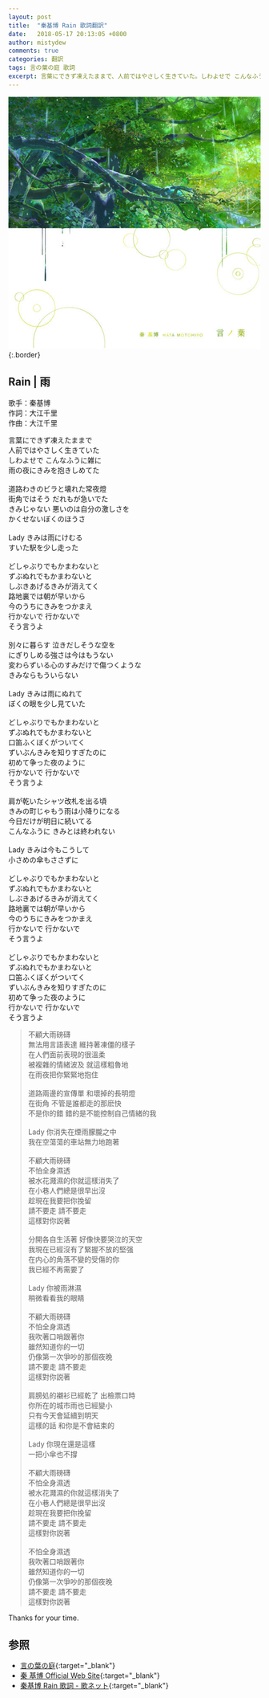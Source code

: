 ```yaml
---
layout: post
title:  "秦基博 Rain 歌詞翻訳"
date:   2018-05-17 20:13:05 +0800
author: mistydew
comments: true
categories: 翻訳
tags: 言の葉の庭 歌詞
excerpt: 言葉にできず凍えたままで、人前ではやさしく生きていた。しわよせで こんなふうに雑に、雨の夜にきみを抱きしめてた。
---
```

![言ノ葉](/images/cover/misc/言ノ葉.jpg){:.border}

## Rain | 雨

歌手：秦基博<br>
作詞：大江千里<br>
作曲：大江千里

<div class="lyric-original">
<p>
言葉にできず凍えたままで<br>
人前ではやさしく生きていた<br>
しわよせで こんなふうに雑に<br>
雨の夜にきみを抱きしめてた<br>
<br>
道路わきのビラと壊れた常夜燈<br>
街角ではそう だれもが急いでた<br>
きみじゃない 悪いのは自分の激しさを<br>
かくせないぼくのほうさ<br>
<br>
Lady きみは雨にけむる<br>
すいた駅を少し走った<br>
<br>
どしゃぶりでもかまわないと<br>
ずぶぬれでもかまわないと<br>
しぶきあげるきみが消えてく<br>
路地裏では朝が早いから<br>
今のうちにきみをつかまえ<br>
行かないで 行かないで<br>
そう言うよ<br>
<br>
別々に暮らす 泣きだしそうな空を<br>
にぎりしめる強さは今はもうない<br>
変わらずいる心のすみだけで傷つくような<br>
きみならもういらない<br>
<br>
Lady きみは雨にぬれて<br>
ぼくの眼を少し見ていた<br>
<br>
どしゃぶりでもかまわないと<br>
ずぶぬれでもかまわないと<br>
口笛ふくぼくがついてく<br>
ずいぶんきみを知りすぎたのに<br>
初めて争った夜のように<br>
行かないで 行かないで<br>
そう言うよ<br>
<br>
肩が乾いたシャツ改札を出る頃<br>
きみの町じゃもう雨は小降りになる<br>
今日だけが明日に続いてる<br>
こんなふうに きみとは終われない<br>
<br>
Lady きみは今もこうして<br>
小さめの傘もささずに<br>
<br>
どしゃぶりでもかまわないと<br>
ずぶぬれでもかまわないと<br>
しぶきあげるきみが消えてく<br>
路地裏では朝が早いから<br>
今のうちにきみをつかまえ<br>
行かないで 行かないで<br>
そう言うよ<br>
<br>
どしゃぶりでもかまわないと<br>
ずぶぬれでもかまわないと<br>
口笛ふくぼくがついてく<br>
ずいぶんきみを知りすぎたのに<br>
初めて争った夜のように<br>
行かないで 行かないで<br>
そう言うよ
</p>
</div>

<div class="lyric-translation">
<blockquote>
不顧大雨磅礴<br>
無法用言語表達 維持著凍僵的樣子<br>
在人們面前表現的很溫柔<br>
被複雜的情緒波及 就這樣粗魯地<br>
在雨夜把你緊緊地抱住<br>
<br>
道路兩邊的宣傳單 和壞掉的長明燈<br>
在街角 不管是誰都走的那麽快<br>
不是你的錯 錯的是不能控制自己情緒的我<br>
<br>
Lady 你消失在煙雨朦朧之中<br>
我在空蕩蕩的車站無力地跑著<br>
<br>
不顧大雨磅礴<br>
不怕全身濕透<br>
被水花濺濕的你就這樣消失了<br>
在小巷人們總是很早出沒<br>
趁現在我要把你挽留<br>
請不要走 請不要走<br>
這樣對你説著<br>
<br>
分開各自生活著 好像快要哭泣的天空<br>
我現在已經沒有了緊握不放的堅强<br>
在内心的角落不變的受傷的你<br>
我已經不再需要了<br>
<br>
Lady 你被雨淋濕<br>
稍微看看我的眼睛<br>
<br>
不顧大雨磅礴<br>
不怕全身濕透<br>
我吹著口哨跟著你<br>
雖然知道你的一切<br>
仍像第一次爭吵的那個夜晚<br>
請不要走 請不要走<br>
這樣對你説著<br>
<br>
肩膀処的襯衫已經乾了 出檢票口時<br>
你所在的城市雨也已經變小<br>
只有今天會延續到明天<br>
這樣的話 和你是不會結束的<br>
<br>
Lady 你現在還是這樣<br>
一把小傘也不撐<br>
<br>
不顧大雨磅礴<br>
不怕全身濕透<br>
被水花濺濕的你就這樣消失了<br>
在小巷人們總是很早出沒<br>
趁現在我要把你挽留<br>
請不要走 請不要走<br>
這樣對你説著<br>
<br>
不怕全身濕透<br>
我吹著口哨跟著你<br>
雖然知道你的一切<br>
仍像第一次爭吵的那個夜晚<br>
請不要走 請不要走<br>
這樣對你説著
</blockquote>
</div>

Thanks for your time.

## 参照

* [言の葉の庭](http://www.kotonohanoniwa.jp){:target="_blank"}
* [秦 基博 Official Web Site](http://www.office-augusta.com/hata){:target="_blank"}
* [秦基博 Rain 歌詞 - 歌ネット](https://www.uta-net.com/song/146922){:target="_blank"}
